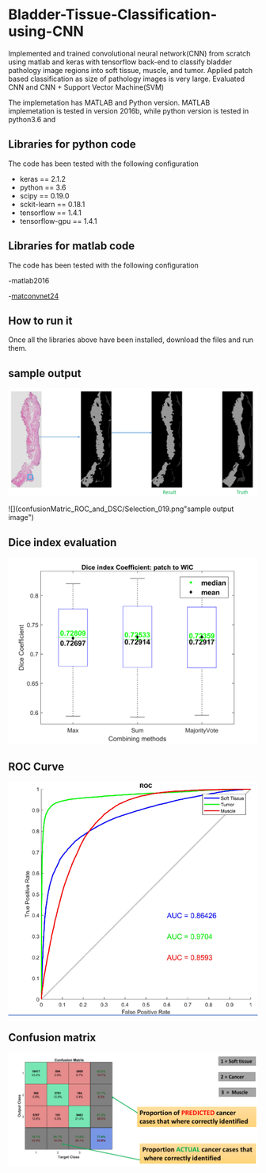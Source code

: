 # Bladder-Tissue-Classification-using-CNN

Implemented and trained convolutional neural network(CNN) from scratch using matlab and keras with tensorflow
back-end to classify bladder pathology image regions into soft tissue, muscle, and tumor. Applied patch based classification as size of pathology images is very large. Evaluated CNN and CNN + Support Vector Machine(SVM)



The implemetation has MATLAB and Python version. MATLAB implemetation is tested in version 2016b, while python version is tested in python3.6 and 

## Libraries for python code
The code has been tested with the following configuration

- keras == 2.1.2
- python == 3.6
- scipy == 0.19.0
- sckit-learn == 0.18.1
- tensorflow == 1.4.1
- tensorflow-gpu == 1.4.1

## Libraries for matlab code
The code has been tested with the following configuration

-matlab2016

-[matconvnet24](http://www.vlfeat.org/matconvnet/)

## How to run it
Once all the libraries above have been installed, download the files and run them.

## sample output

![](confusionMatric_ROC_and_DSC/Selection_018.png "sample output image")

![](confusionMatric_ROC_and_DSC/Selection_019.png"sample output image")

## Dice index evaluation
![](confusionMatric_ROC_and_DSC/DC_boxplot.png "Description goes here")

## ROC Curve 
![](confusionMatric_ROC_and_DSC/Selection_021.png "Description goes here")

## Confusion matrix
![](confusionMatric_ROC_and_DSC/Selection_020.png "Description goes here")

